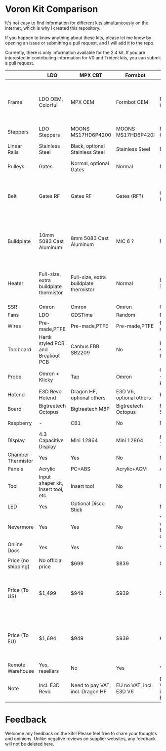 # Voron Kit Comparison

It's not easy to find information for different kits simultaneously on the internet, which is why I created this repository.

If you happen to know anything about these kits, please let me know by opening an issue or submitting a pull request, and I will add it to the repo.

Currently, there is only information available for the 2.4 kit. If you are interested in contributing information for V0 and Trident kits, you can submit a pull request.



|              | LDO                                    | MPX CBT                     | Formbot            | Fysetc      | Siboor          | Note                                                         |
| ------------ | -------------------------------------- | -------------------------------------- | ------------------ | ---------------- | --------------------- | ------------------------------------------------------------ |
| Frame        | LDO OEM, Colorful                      | MPX OEM                                | Formbot OEM        | Fysetc OEM | Misumi NFS?           | Siboor listed as Misumi NFSB, pic with "Mismi NFS"           |
| Steppers     | LDO Steppers                           | MOONS MS17HD6P4200                     | MOONS MS17HD6P420I | Fysetc OEM | Stepperonline         |                                                              |
| Linear Rails | Stainless Steel                        | Black, optional Stainless Steel        | Stainless Steel    | Normal           | Normal + Hiwin MGN12H |                                                              |
| Pulleys      | Gates                                  | Normal, optional Gates                 | Normal             | Normal           | Normal                |                                                              |
| Belt         | Gates RF                               | Gates RF                               | Gates (RF?)        | Gates (RF?)      | Gates RF              | Formbot and Fysetc mentioned Gates, but not sure it's RF or not |
| Buildplate   | 10mm 5083 Cast Aluminum                | 8mm 5083 Cast Aluminum                 | MIC 6 ?            | MIC 6 ?          | MIC 6 ?               | Formbot, Fysetc, Siboor mentioned MIC 6, But I believe it isn't. |
| Heater       | Full-size, extra buildplate thermistor | Full-size, extra buildplate thermistor | Normal             | Normal ?         | Normal              | Fysetc has full-size listed in Ali, but not mentioned in BOM |
| SSR | Omron | Omron | Omron | Omron | Delixi |  |
| Fans         | LDO                                    | GDSTime                                | Random             | Random           | Random                |                                                              |
| Wires | Pre-made,PTFE | Pre-made,PTFE | Pre-made,PTFE | Pre-made | Pre-made | |
| Toolboard    | Hartk styled PCB and Breakout PCB      | Canbus EBB SB2209                      | No                 | Hartk styled PCB | Hartk styled PCB |                                                              |
| Probe        | Omron + Klicky                         | Tap                                    | Omron | Omron + Klicky？ | Omron + Klicky？ |                                                              |
| Hotend | E3D Revo Hotend | Dragon HF, optional others | E3D V6, optional others | E3D V6 | Dragon HF | |
| Board | Bigtreetech Octopus | Bigtreetech M8P | Bigtreetech Octopus | FYSETC Spider | FYSETC Spider | |
| Raspberry | - | CB1 | No | No | Orangepi Zero2 | |
| Display | 4.3 Capacitive Display | Mini 12864 | Mini 12864 | Mini 12864 | Mini 12864 | |
| Chamber Thermistor | Yes | Yes | No | No | No | |
| Panels | Acrylic | PC+ABS | Acrylic+ACM | Acrylic | PC | |
| Tool | Input shaper kit, insert tool, etc. | Insert tool | No | No | Yes | |
| LED | Yes | Optional Disco Stick | No | No | No | |
| Nevermore | Yes | Yes | No | Yes, with filter cotton | No | |
| Online Docs | Yes | Yes | No | Yes | No | |
| | | | | | | |
| Price (no shipping) | No official price | $699 | $839 | $916 | $819 | |
| Price (To US) | $1,499 | $949 | $939 | $916 | $1,019 | *If have remote warehouse, it's the price from local warehouse |
| Price (To EU) | $1,694 | $949 | $939 | €1,040 | €939 | *If have remote warehouse, it's the price from local warehouse |
| Remote Warehouse | Yes, resellers | No | Yes | Yes | No | |
| Note | Incl. E3D Revo | Need to pay VAT, incl. Dragon HF | EU no VAT, incl. E3D V6 | EU no VAT, incl. E3D V6 | Need to pay VAT, incl. Dragon HF | |

# Feedback

Welcome any feedback on the kits! Please feel free to share your thoughts and opinions. Unlike negative reviews on supplier websites, any feedback will not be deleted here.

